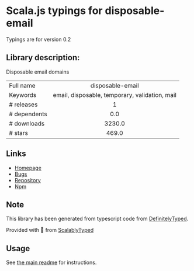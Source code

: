 
# Scala.js typings for disposable-email

Typings are for version 0.2

## Library description:
Disposable email domains

|                    |                 |
| ------------------ | :-------------: |
| Full name          | disposable-email |
| Keywords           | email, disposable, temporary, validation, mail |
| # releases         | 1 |
| # dependents       | 0.0 |
| # downloads        | 3230.0 |
| # stars            | 469.0 |

## Links
- [Homepage](https://github.com/andreis/disposable#readme)
- [Bugs](https://github.com/andreis/disposable/issues)
- [Repository](https://github.com/andreis/disposable)
- [Npm](https://www.npmjs.com/package/disposable-email)
    


## Note
This library has been generated from typescript code from [DefinitelyTyped](https://definitelytyped.org).

Provided with :purple_heart: from [ScalablyTyped](https://github.com/oyvindberg/ScalablyTyped)

## Usage
See [the main readme](../../readme.md) for instructions.


